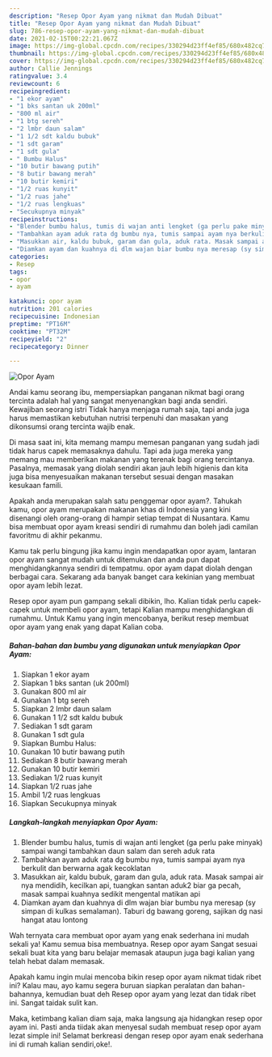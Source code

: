 ```yaml
---
description: "Resep Opor Ayam yang nikmat dan Mudah Dibuat"
title: "Resep Opor Ayam yang nikmat dan Mudah Dibuat"
slug: 786-resep-opor-ayam-yang-nikmat-dan-mudah-dibuat
date: 2021-02-15T00:22:21.067Z
image: https://img-global.cpcdn.com/recipes/330294d23ff4ef85/680x482cq70/opor-ayam-foto-resep-utama.jpg
thumbnail: https://img-global.cpcdn.com/recipes/330294d23ff4ef85/680x482cq70/opor-ayam-foto-resep-utama.jpg
cover: https://img-global.cpcdn.com/recipes/330294d23ff4ef85/680x482cq70/opor-ayam-foto-resep-utama.jpg
author: Callie Jennings
ratingvalue: 3.4
reviewcount: 6
recipeingredient:
- "1 ekor ayam"
- "1 bks santan uk 200ml"
- "800 ml air"
- "1 btg sereh"
- "2 lmbr daun salam"
- "1 1/2 sdt kaldu bubuk"
- "1 sdt garam"
- "1 sdt gula"
- " Bumbu Halus"
- "10 butir bawang putih"
- "8 butir bawang merah"
- "10 butir kemiri"
- "1/2 ruas kunyit"
- "1/2 ruas jahe"
- "1/2 ruas lengkuas"
- "Secukupnya minyak"
recipeinstructions:
- "Blender bumbu halus, tumis di wajan anti lengket (ga perlu pake minyak) sampai wangi tambahkan daun salam dan sereh aduk rata"
- "Tambahkan ayam aduk rata dg bumbu nya, tumis sampai ayam nya berkulit dan berwarna agak kecoklatan"
- "Masukkan air, kaldu bubuk, garam dan gula, aduk rata. Masak sampai air nya mendidih, kecilkan api, tuangkan santan aduk2 biar ga pecah, masak sampai kuahnya sedikit mengental matikan api"
- "Diamkan ayam dan kuahnya di dlm wajan biar bumbu nya meresap (sy simpan di kulkas semalaman). Taburi dg bawang goreng, sajikan dg nasi hangat atau lontong"
categories:
- Resep
tags:
- opor
- ayam

katakunci: opor ayam 
nutrition: 201 calories
recipecuisine: Indonesian
preptime: "PT16M"
cooktime: "PT32M"
recipeyield: "2"
recipecategory: Dinner

---
```



![Opor Ayam](https://img-global.cpcdn.com/recipes/330294d23ff4ef85/680x482cq70/opor-ayam-foto-resep-utama.jpg)

Andai kamu seorang ibu, mempersiapkan panganan nikmat bagi orang tercinta adalah hal yang sangat menyenangkan bagi anda sendiri. Kewajiban seorang istri Tidak hanya menjaga rumah saja, tapi anda juga harus memastikan kebutuhan nutrisi terpenuhi dan masakan yang dikonsumsi orang tercinta wajib enak.

Di masa  saat ini, kita memang mampu memesan panganan yang sudah jadi tidak harus capek memasaknya dahulu. Tapi ada juga mereka yang memang mau memberikan makanan yang terenak bagi orang tercintanya. Pasalnya, memasak yang diolah sendiri akan jauh lebih higienis dan kita juga bisa menyesuaikan makanan tersebut sesuai dengan masakan kesukaan famili. 



Apakah anda merupakan salah satu penggemar opor ayam?. Tahukah kamu, opor ayam merupakan makanan khas di Indonesia yang kini disenangi oleh orang-orang di hampir setiap tempat di Nusantara. Kamu bisa membuat opor ayam kreasi sendiri di rumahmu dan boleh jadi camilan favoritmu di akhir pekanmu.

Kamu tak perlu bingung jika kamu ingin mendapatkan opor ayam, lantaran opor ayam sangat mudah untuk ditemukan dan anda pun dapat menghidangkannya sendiri di tempatmu. opor ayam dapat diolah dengan berbagai cara. Sekarang ada banyak banget cara kekinian yang membuat opor ayam lebih lezat.

Resep opor ayam pun gampang sekali dibikin, lho. Kalian tidak perlu capek-capek untuk membeli opor ayam, tetapi Kalian mampu menghidangkan di rumahmu. Untuk Kamu yang ingin mencobanya, berikut resep membuat opor ayam yang enak yang dapat Kalian coba.

<!--inarticleads1-->

##### Bahan-bahan dan bumbu yang digunakan untuk menyiapkan Opor Ayam:

1. Siapkan 1 ekor ayam
1. Siapkan 1 bks santan (uk 200ml)
1. Gunakan 800 ml air
1. Gunakan 1 btg sereh
1. Siapkan 2 lmbr daun salam
1. Gunakan 1 1/2 sdt kaldu bubuk
1. Sediakan 1 sdt garam
1. Gunakan 1 sdt gula
1. Siapkan  Bumbu Halus:
1. Gunakan 10 butir bawang putih
1. Sediakan 8 butir bawang merah
1. Gunakan 10 butir kemiri
1. Sediakan 1/2 ruas kunyit
1. Siapkan 1/2 ruas jahe
1. Ambil 1/2 ruas lengkuas
1. Siapkan Secukupnya minyak




<!--inarticleads2-->

##### Langkah-langkah menyiapkan Opor Ayam:

1. Blender bumbu halus, tumis di wajan anti lengket (ga perlu pake minyak) sampai wangi tambahkan daun salam dan sereh aduk rata
1. Tambahkan ayam aduk rata dg bumbu nya, tumis sampai ayam nya berkulit dan berwarna agak kecoklatan
1. Masukkan air, kaldu bubuk, garam dan gula, aduk rata. Masak sampai air nya mendidih, kecilkan api, tuangkan santan aduk2 biar ga pecah, masak sampai kuahnya sedikit mengental matikan api
1. Diamkan ayam dan kuahnya di dlm wajan biar bumbu nya meresap (sy simpan di kulkas semalaman). Taburi dg bawang goreng, sajikan dg nasi hangat atau lontong




Wah ternyata cara membuat opor ayam yang enak sederhana ini mudah sekali ya! Kamu semua bisa membuatnya. Resep opor ayam Sangat sesuai sekali buat kita yang baru belajar memasak ataupun juga bagi kalian yang telah hebat dalam memasak.

Apakah kamu ingin mulai mencoba bikin resep opor ayam nikmat tidak ribet ini? Kalau mau, ayo kamu segera buruan siapkan peralatan dan bahan-bahannya, kemudian buat deh Resep opor ayam yang lezat dan tidak ribet ini. Sangat taidak sulit kan. 

Maka, ketimbang kalian diam saja, maka langsung aja hidangkan resep opor ayam ini. Pasti anda tiidak akan menyesal sudah membuat resep opor ayam lezat simple ini! Selamat berkreasi dengan resep opor ayam enak sederhana ini di rumah kalian sendiri,oke!.

